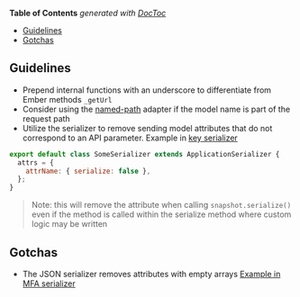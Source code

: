 <!-- START doctoc generated TOC please keep comment here to allow auto update -->
<!-- DON'T EDIT THIS SECTION, INSTEAD RE-RUN doctoc TO UPDATE -->

**Table of Contents** _generated with [DocToc](https://github.com/thlorenz/doctoc)_

- [Guidelines](#guidelines)
- [Gotchas](#gotchas)

<!-- END doctoc generated TOC please keep comment here to allow auto update -->

## Guidelines

- Prepend internal functions with an underscore to differentiate from Ember methods `_getUrl`
- Consider using the [named-path](../app/adapters/named-path.js) adapter if the model name is part of the request path
- Utilize the serializer to remove sending model attributes that do not correspond to an API parameter. Example in [key serializer](../app/serializers/pki/key.js)

```js
export default class SomeSerializer extends ApplicationSerializer {
  attrs = {
    attrName: { serialize: false },
  };
}
```

> Note: this will remove the attribute when calling `snapshot.serialize()` even if the method is called within the serialize method where custom logic may be written

## Gotchas

- The JSON serializer removes attributes with empty arrays [Example in MFA serializer](https://github.com/hashicorp/vault/blob/e55c18ed1299e0d36b88e603fa9f12adaf8e75dc/ui/app/serializers/mfa-login-enforcement.js#L37-L44)
